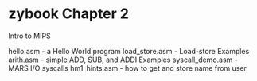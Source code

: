 # zybook Chapter 2

Intro to MIPS

hello.asm - a Hello World program
load_store.asm - Load-store Examples
arith.asm - simple ADD, SUB, and ADDI Examples
syscall_demo.asm - MARS I/O syscalls
hm1_hints.asm - how to get and store name from user
